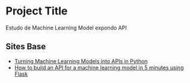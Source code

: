 # Project Title

Estudo de Machine Learning Model expondo API

## Sites Base

* [Turning Machine Learning Models into APIs in Python](https://www.datacamp.com/community/tutorials/machine-learning-models-api-python)
* [How to build an API for a machine learning model in 5 minutes using Flask](https://www.kdnuggets.com/2019/01/build-api-machine-learning-model-using-flask.html)